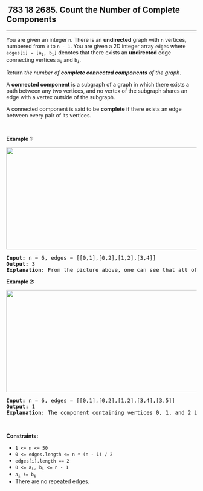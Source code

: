 <h2> 783 18
2685. Count the Number of Complete Components</h2><hr><div><p>You are given an integer <code>n</code>. There is an <strong>undirected</strong> graph with <code>n</code> vertices, numbered from <code>0</code> to <code>n - 1</code>. You are given a 2D integer array <code>edges</code> where <code>edges[i] = [a<sub>i</sub>, b<sub>i</sub>]</code> denotes that there exists an <strong>undirected</strong> edge connecting vertices <code>a<sub>i</sub></code> and <code>b<sub>i</sub></code>.</p>

<p>Return <em>the number of <strong>complete connected components</strong> of the graph</em>.</p>

<p>A <strong>connected component</strong> is a subgraph of a graph in which there exists a path between any two vertices, and no vertex of the subgraph shares an edge with a vertex outside of the subgraph.</p>

<p>A connected component is said to be <b>complete</b> if there exists an edge between every pair of its vertices.</p>

<p>&nbsp;</p>
<p><strong class="example">Example 1:</strong></p>

<p><strong class="example"><img alt="" src="https://assets.leetcode.com/uploads/2023/04/11/screenshot-from-2023-04-11-23-31-23.png" style="width: 671px; height: 270px;"></strong></p>

<pre><strong>Input:</strong> n = 6, edges = [[0,1],[0,2],[1,2],[3,4]]
<strong>Output:</strong> 3
<strong>Explanation:</strong> From the picture above, one can see that all of the components of this graph are complete.
</pre>

<p><strong class="example">Example 2:</strong></p>

<p><strong class="example"><img alt="" src="https://assets.leetcode.com/uploads/2023/04/11/screenshot-from-2023-04-11-23-32-00.png" style="width: 671px; height: 270px;"></strong></p>

<pre><strong>Input:</strong> n = 6, edges = [[0,1],[0,2],[1,2],[3,4],[3,5]]
<strong>Output:</strong> 1
<strong>Explanation:</strong> The component containing vertices 0, 1, and 2 is complete since there is an edge between every pair of two vertices. On the other hand, the component containing vertices 3, 4, and 5 is not complete since there is no edge between vertices 4 and 5. Thus, the number of complete components in this graph is 1.
</pre>

<p>&nbsp;</p>
<p><strong>Constraints:</strong></p>

<ul>
	<li><code>1 &lt;= n &lt;= 50</code></li>
	<li><code>0 &lt;= edges.length &lt;= n * (n - 1) / 2</code></li>
	<li><code>edges[i].length == 2</code></li>
	<li><code>0 &lt;= a<sub>i</sub>, b<sub>i</sub> &lt;= n - 1</code></li>
	<li><code>a<sub>i</sub> != b<sub>i</sub></code></li>
	<li>There are no repeated edges.</li>
</ul>
</div>